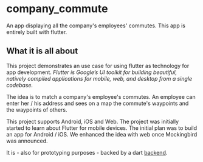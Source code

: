 # company_commute

An app displaying all the company&#x27;s employees&#x27; commutes. This app is entirely built with flutter.

## What it is all about

This project demonstrates an use case for using flutter as technology for app development.
_Flutter is Google’s UI toolkit for building beautiful, natively compiled applications for mobile, web, and desktop from a single codebase._ 

The idea is to match a company's employee's commutes.
An employee can enter her / his address and sees on a map the commute's waypoints and the waypoints of others. 

This project supports Android, iOS and Web. 
The project was initially started to learn about Flutter for mobile devices. 
The initial plan was to build an app for Android / iOS. We enhanced the idea with web once Mockingbird was announced.

It is - also for prototyping purposes - backed by a dart [backend]("https://github.com/adorsys/company-commute-backend").
